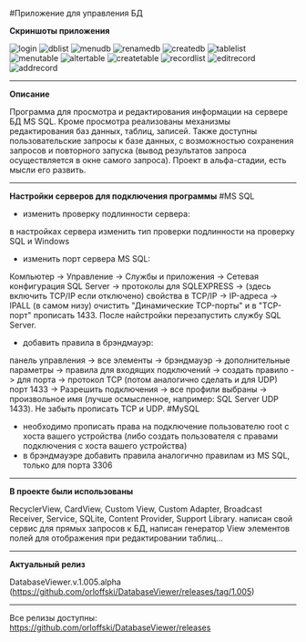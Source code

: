 #Приложение для управления БД

<b>Скриншоты приложения</b>

![login](https://cloud.githubusercontent.com/assets/12079742/21699806/6911a44e-d3ae-11e6-9ded-fbf7073ca3e8.png)
![dblist](https://cloud.githubusercontent.com/assets/12079742/21699805/68fbf7de-d3ae-11e6-9e88-4fe7a8aaf4ca.png)
![menudb](https://cloud.githubusercontent.com/assets/12079742/21699810/691428b8-d3ae-11e6-8b31-a07e366cbd9b.png)
![renamedb](https://cloud.githubusercontent.com/assets/12079742/21699811/69165c32-d3ae-11e6-9c33-37873f4bf43e.png)
![createdb](https://cloud.githubusercontent.com/assets/12079742/21699803/68f891ca-d3ae-11e6-8409-b18036b709e9.png)
![tablelist](https://cloud.githubusercontent.com/assets/12079742/21699800/68f6bdc8-d3ae-11e6-98b6-74609462371b.png)
![menutable](https://cloud.githubusercontent.com/assets/12079742/21699807/69132602-d3ae-11e6-86d5-c315eeb7a020.png)
![altertable](https://cloud.githubusercontent.com/assets/12079742/21699802/68f7c63c-d3ae-11e6-91bd-6155df865635.png)
![createtable](https://cloud.githubusercontent.com/assets/12079742/21699801/68f7be30-d3ae-11e6-8f0f-033719a895d6.png)
![recordlist](https://cloud.githubusercontent.com/assets/12079742/21699809/69142f7a-d3ae-11e6-8000-e019ee6f0629.png)
![editrecord](https://cloud.githubusercontent.com/assets/12079742/21699808/6913ee70-d3ae-11e6-8019-2b75bb0a148a.png)
![addrecord](https://cloud.githubusercontent.com/assets/12079742/21699804/68f9d40e-d3ae-11e6-9c41-fa65b118928d.png)

***
<b>Описание</b>

Программа для просмотра и редактирования информации на сервере БД MS SQL. Кроме просмотра реализованы механизмы редактирования баз данных, таблиц, записей. Также доступны пользовательские запросы к базе данных, с возможностью сохранения запросов и повторного запуска (вывод результатов запроса осуществляется в окне самого запроса). Проект в альфа-стадии, есть мысли его развить.

***
<b>Настройки серверов для подключения программы</b>
#MS SQL
- изменить проверку подлинности сервера: 

в настройках сервера изменить тип проверки подлинности на проверку SQL и Windows
- изменить порт сервера MS SQL: 

Компьютер -> Управление -> Службы и приложения -> Сетевая конфигурация SQL Server -> протоколы для SQLEXPRESS -> (здесь включить TCP/IP если отключено) свойства в TCP/IP -> IP-адреса -> IPALL (в самом низу) очистить "Динамические TCP-порты" и в "TCP-порт" прописать 1433. 
После найстройки перезапустить службу SQL Server.
- добавить правила в брэндмауэр: 

панель управления -> все элементы -> брэндмауэр -> дополнительные параметры -> правила для входящих подключений -> создать правило -> для порта -> протокол TCP (потом аналогично сделать и для UDP) порт 1433 -> Разрешить подключения -> все профили выбраны -> произвольное имя (лучше осмысленное, например: SQL Server UDP 1433). 
Не забыть прописать TCP и UDP.
#MySQL
- необходимо прописать права на подключение пользователю root с хоста вашего устройства (либо создать пользователя с правами подключения с хоста вашего устройства)
- в брэндмауэре добавить правила аналогично правилам из MS SQL, только для порта 3306

***
<b>В проекте были использованы</b>

RecyclerView, CardView, Custom View, Custom Adapter, Broadcast Receiver, Service, SQLite, Content Provider, Support Library. написан свой сервис для прямых запросов к БД, написан генератор View элементов полей для отображения при редактировании таблиц...

***
<b>Актуальный релиз</b>

DatabaseViewer.v.1.005.alpha (https://github.com/orloffski/DatabaseViewer/releases/tag/1.005)

***
Все релизы доступны: https://github.com/orloffski/DatabaseViewer/releases
